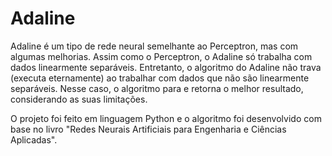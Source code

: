 # Adaline

Adaline é um tipo de rede neural semelhante ao Perceptron, mas com algumas melhorias. Assim como o Perceptron, o Adaline só trabalha com dados linearmente separáveis. Entretanto, o algoritmo do Adaline não trava (executa eternamente) ao trabalhar com dados que não são linearmente separáveis. Nesse caso, o algoritmo para e retorna o melhor resultado, considerando as suas limitações.

O projeto foi feito em linguagem Python e o algoritmo foi desenvolvido com base no livro "Redes Neurais Artificiais para Engenharia e Ciências Aplicadas".
